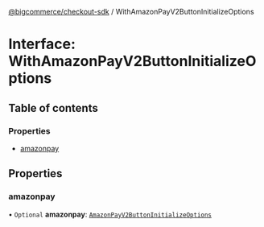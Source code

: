 [@bigcommerce/checkout-sdk](../README.md) / WithAmazonPayV2ButtonInitializeOptions

# Interface: WithAmazonPayV2ButtonInitializeOptions

## Table of contents

### Properties

- [amazonpay](WithAmazonPayV2ButtonInitializeOptions.md#amazonpay)

## Properties

### amazonpay

• `Optional` **amazonpay**: [`AmazonPayV2ButtonInitializeOptions`](../README.md#amazonpayv2buttoninitializeoptions)

